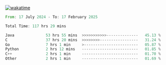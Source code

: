 [![wakatime](https://wakatime.com/badge/user/5970ac98-85fb-4bfd-a7d8-142e7d5bd274.svg)](https://wakatime.com/@5970ac98-85fb-4bfd-a7d8-142e7d5bd274)

<!--START_SECTION:waka-->

```rust
From: 17 July 2024 - To: 17 February 2025

Total Time: 117 hrs 29 mins

Java              53 hrs 55 mins  >>>>>>>>>>>--------------   45.13 %
C                 37 hrs 20 mins  >>>>>>>>-----------------   31.24 %
Go                7 hrs 1 min     >------------------------   05.87 %
Python            2 hrs 12 mins   -------------------------   01.85 %
C++               2 hrs 1 min     -------------------------   01.70 %
Other             2 hrs 1 min     -------------------------   01.69 %
```

<!--END_SECTION:waka-->
